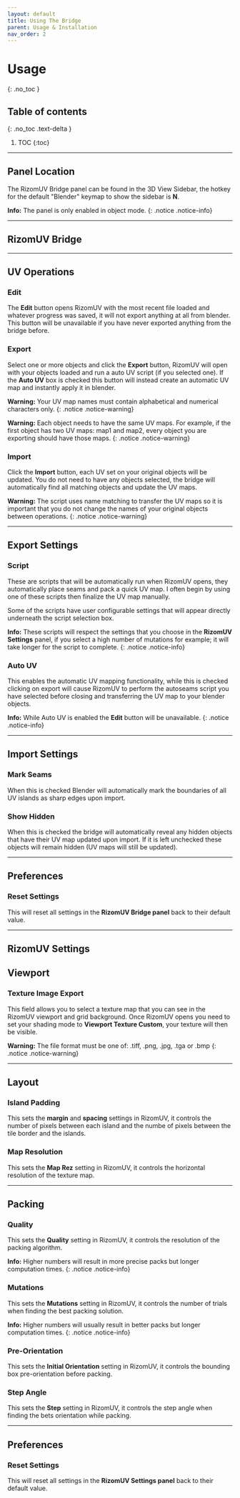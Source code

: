 ```yaml
---
layout: default
title: Using The Bridge
parent: Usage & Installation
nav_order: 2
---
```

# Usage
{: .no_toc }

## Table of contents
{: .no_toc .text-delta }

1. TOC
{:toc}

---

## Panel Location

The RizomUV Bridge panel can be found in the 3D View Sidebar, the hotkey for the default "Blender" keymap to show the sidebar is **N**.

**Info:** The panel is only enabled in object mode.
{: .notice .notice-info}

---

## RizomUV Bridge

---

## UV Operations

### Edit

The **Edit** button opens RizomUV with the most recent file loaded and whatever progress was saved, it will not export anything at all from blender. This button will be unavailable if you have never exported anything from the bridge before.

### Export

Select one or more objects and click the **Export** button, RizomUV will open with your objects loaded and run a auto UV script (if you selected one). If the **Auto UV** box is checked this button will instead create an automatic UV map and instantly apply it in blender.

**Warning:** Your UV map names must contain alphabetical and numerical characters only.
{: .notice .notice-warning}

**Warning:** Each object needs to have the same UV maps. For example, if the first object has two UV maps: map1 and map2, every object you are exporting should have those maps.
{: .notice .notice-warning}

### Import

Click the **Import** button, each UV set on your original objects will be updated. You do not need to have any objects selected, the bridge will automatically find all matching objects and update the UV maps.

**Warning:** The script uses name matching to transfer the UV maps so it is important that you do not change the names of your original objects between operations.
{: .notice .notice-warning}

---

## Export Settings

### Script

These are scripts that will be automatically run when RizomUV opens, they automatically place seams and pack a quick UV map. I often begin by using one of these scripts then finalize the UV map manually.

Some of the scripts have user configurable settings that will appear directly underneath the script selection box.

**Info:** These scripts will respect the settings that you choose in the **RizomUV Settings** panel, if you select a high number of mutations for example; it will take longer for the script to complete.
{: .notice .notice-info}

### Auto UV

This enables the automatic UV mapping functionality, while this is checked clicking on export will cause RizomUV to perform the autoseams script you have selected before closing and transferring the UV map to your blender objects.

**Info:** While Auto UV is enabled the **Edit** button will be unavailable.
{: .notice .notice-info}

---

## Import Settings

### Mark Seams

When this is checked Blender will automatically mark the boundaries of all UV islands as sharp edges upon import. 

### Show Hidden

When this is checked the bridge will automatically reveal any hidden objects that have their UV map updated upon import. If it is left unchecked these objects will remain hidden (UV maps will still be updated).

---

## Preferences

### Reset Settings

This will reset all settings in the **RizomUV Bridge panel** back to their default value.

---

## RizomUV Settings

## Viewport

### Texture Image Export

This field allows you to select a texture map that you can see in the RizomUV viewport and grid background. Once RizomUV opens you need to set your shading mode to **Viewport Texture Custom**, your texture will then be visible.

**Warning:** The file format must be one of: .tiff, .png, .jpg, .tga or .bmp
{: .notice .notice-warning}

---

## Layout

### Island Padding

This sets the **margin** and **spacing** settings in RizomUV, it controls the number of pixels between each island and the numbe of pixels between the tile border and the islands.

### Map Resolution

This sets the **Map Rez** setting in RizomUV, it controls the horizontal resolution of the texture map.

---

## Packing

### Quality

This sets the **Quality** setting in RizomUV, it controls the resolution of the packing algorithm.

**Info:** Higher numbers will result in more precise packs but longer computation times.
{: .notice .notice-info}

### Mutations

This sets the **Mutations** setting in RizomUV, it controls the number of trials when finding the best packing solution.

**Info:** Higher numbers will usually result in better packs but longer computation times.
{: .notice .notice-info}

### Pre-Orientation

This sets the **Initial Orientation** setting in RizomUV, it controls the bounding box pre-orientation before packing.

### Step Angle

This sets the **Step** setting in RizomUV, it controls the step angle when finding the bets orientation while packing.

---

## Preferences

### Reset Settings

This will reset all settings in the **RizomUV Settings panel** back to their default value.